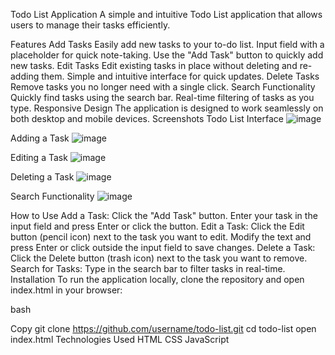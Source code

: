 Todo List Application
A simple and intuitive Todo List application that allows users to manage their tasks efficiently.

Features
Add Tasks
Easily add new tasks to your to-do list.
Input field with a placeholder for quick note-taking.
Use the "Add Task" button to quickly add new tasks.
Edit Tasks
Edit existing tasks in place without deleting and re-adding them.
Simple and intuitive interface for quick updates.
Delete Tasks
Remove tasks you no longer need with a single click.
Search Functionality
Quickly find tasks using the search bar.
Real-time filtering of tasks as you type.
Responsive Design
The application is designed to work seamlessly on both desktop and mobile devices.
Screenshots
Todo List Interface
![image](https://github.com/user-attachments/assets/3265080a-4324-4c13-a701-b874f46f6906)


Adding a Task
![image](https://github.com/user-attachments/assets/7b90ec24-cfb0-4f98-8444-6efe930b1b2d)


Editing a Task
![image](https://github.com/user-attachments/assets/d73cd312-66ab-4ac0-8ea1-42d0c5d4311b)


Deleting a Task
![image](https://github.com/user-attachments/assets/f8dabc39-1c0f-4f1f-b427-99bedc62d0ec)


Search Functionality
![image](https://github.com/user-attachments/assets/116409f5-dbc4-43df-83b0-87b16fc40bde)


How to Use
Add a Task:
Click the "Add Task" button.
Enter your task in the input field and press Enter or click the button.
Edit a Task:
Click the Edit button (pencil icon) next to the task you want to edit.
Modify the text and press Enter or click outside the input field to save changes.
Delete a Task:
Click the Delete button (trash icon) next to the task you want to remove.
Search for Tasks:
Type in the search bar to filter tasks in real-time.
Installation
To run the application locally, clone the repository and open index.html in your browser:

bash

Copy
git clone https://github.com/username/todo-list.git
cd todo-list
open index.html
Technologies Used
HTML
CSS
JavaScript
